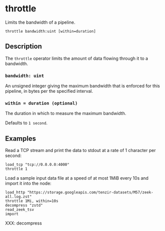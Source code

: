 # throttle

Limits the bandwidth of a pipeline.

```tql
throttle bandwidth:uint [within=duration]
```

## Description

The `throttle` operator limits the amount of data flowing through it to a
bandwidth.

### `bandwidth: uint`

An unsigned integer giving the maximum bandwidth that is enforced for
this pipeline, in bytes per the specified interval.

### `within = duration (optional)`

The duration in which to measure the maximum bandwidth.

Defaults to `1 second`.

## Examples

Read a TCP stream and print the data to stdout at a rate of 1 character per
second:

```tql
load_tcp "tcp://0.0.0.0:4000" 
throttle 1
```

Load a sample input data file at a speed of at most 1MiB every 10s and import it
into the node:

```tql
load_http "https://storage.googleapis.com/tenzir-datasets/M57/zeek-all.log.zst"
throttle 1Mi, within=10s
decompress "zstd"
read_zeek_tsv
import
```
XXX: decompress

